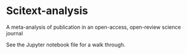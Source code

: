 # Scitext-analysis
A meta-analysis of publication in an open-access, open-review science journal

See the Jupyter notebook file for a walk through.
